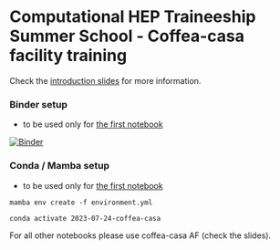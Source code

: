 # Computational HEP Traineeship Summer School - Coffea-casa facility training

Check the [introduction slides](https://tinyurl.com/5n6pc967) for more information.

### Binder setup 

- to be used only for [the first notebook](https://github.com/oshadura/2023-07-24-coffea-casa/blob/main/1-distributed-localcluster-scheduler-intro.ipynb)

[![Binder](https://mybinder.org/badge_logo.svg)](https://mybinder.org/v2/gh/oshadura/2023-07-24-coffea-casa/HEAD)

### Conda / Mamba setup 

- to be used only for [the first notebook](https://github.com/oshadura/2023-07-24-coffea-casa/blob/main/1-distributed-localcluster-scheduler-intro.ipynb)

```
mamba env create -f environment.yml

conda activate 2023-07-24-coffea-casa

```

For all other notebooks please use coffea-casa AF (check the slides).




